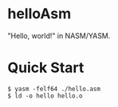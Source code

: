 # helloAsm

"Hello, world!" in NASM/YASM.

# Quick Start

```console
$ yasm -felf64 ./hello.asm
$ ld -o hello hello.o
```

